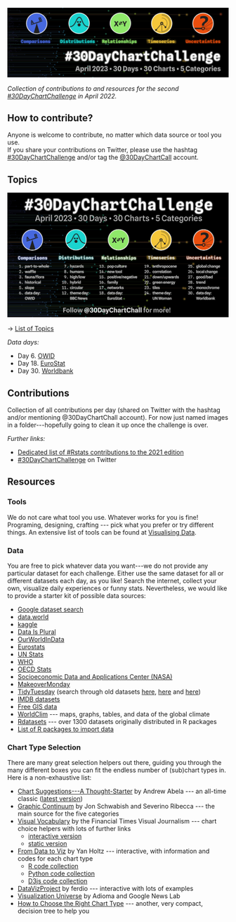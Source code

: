 ![](img/banner.png)

<p align="center">

<em>Collection of contributions to and resources for the second
<a href="https://twitter.com/30DayChartChall">#30DayChartChallenge</a>
in April 2022.</em>

</p>

## How to contribute?

Anyone is welcome to contribute, no matter which data source or tool you
use.\
If you share your contributions on Twitter, please use the hashtag
[#30DayChartChallenge](https://twitter.com/search?q=%2330DayChartChallenge)
and/or tag the [\@30DayChartCall](https://twitter.com/30DayChartChall)
account.

## Topics

![](img/prompts.png)

→ [List of
Topics](list_prompts.md)

*Data days:*

* Day 6.  [OWID](https://ourworldindata.org/)
* Day 18. [EuroStat](https://t.co/Ql8DIMRnAH)
* Day 30. [Worldbank](https://t.co/ml9rIhQk3I)

## Contributions

Collection of all contributions per day (shared on Twitter with the
hashtag and/or mentioning @30DayChartChall account). For now just named
images in a folder---hopefully going to clean it up once the challenge
is over.


*Further links:*

-   [Dedicated list of #Rstats
    contributions to the 2021 edition](https://github.com/dominicroye/rstats-chart-challenge-2021)
-   [#30DayChartChallenge](https://twitter.com/search?q=%2330DayChartChallenge)
    on Twitter

## Resources

### Tools

We do not care what tool you use. Whatever works for you is fine!
Programing, designing, crafting --- pick what you prefer or try
different things. An extensive list of tools can be found at
[Visualising Data](https://www.visualisingdata.com/resources/).

### Data

You are free to pick whatever data you want---we do not provide any
particular dataset for each challenge. Either use the same dataset for
all or different datasets each day, as you like! Search the internet,
collect your own, visualize daily experiences or funny stats.
Nevertheless, we would like to provide a starter kit of possible data
sources:

-   [Google dataset search](https://datasetsearch.research.google.com/)
-   [data.world](https://data.world/)
-   [kaggle](https://www.kaggle.com/datasets)
-   [Data Is
    Plural](https://docs.google.com/spreadsheets/d/1wZhPLMCHKJvwOkP4juclhjFgqIY8fQFMemwKL2c64vk/edit#gid=0)
-   [OurWorldInData](https://ourworldindata.org/)
-   [Eurostats](https://ec.europa.eu/eurostat)
-   [UN Stats](https://unstats.un.org/home/)
-   [WHO](https://www.who.int/data/collections)
-   [OECD Stats](https://stats.oecd.org/)
-   [Socioeconomic Data and Applications Center
    (NASA)](https://sedac.ciesin.columbia.edu/)
-   [MakeoverMonday](https://www.makeovermonday.co.uk/data/)
-   [TidyTuesday](https://github.com/rfordatascience/tidytuesday/tree/master/data/2021)
    (search through old datasets
    [here](https://github.com/rfordatascience/tidytuesday/tree/master/data/2018),
    [here](https://github.com/rfordatascience/tidytuesday/tree/master/data/2019)
    and
    [here](https://github.com/rfordatascience/tidytuesday/tree/master/data/2020))
-   [IMDB datasets](https://www.imdb.com/interfaces/)
-   [Free GIS data](http://freegisdata.rtwilson.com/)
-   [WorldClim](https://worldclim.org/) --- maps, graphs, tables, and
    data of the global climate
-   [Rdatasets](https://vincentarelbundock.github.io/Rdatasets/datasets.html)
    --- over 1300 datasets originally distributed in R packages
-   [List of R packages to import
    data](https://www.computerworld.com/article/3109890/these-r-packages-import-sports-weather-stock-data-and-more.html)

### Chart Type Selection

There are many great selection helpers out there, guiding you through
the many different boxes you can fit the endless number of (sub)chart
types in. Here is a non-exhaustive list:

-   [Chart Suggestions---A
    Thought-Starter](http://extremepresentation.com/wp-content/uploads/choosing-a-good-chart-09-1.pdf)
    by Andrew Abela --- an all-time classic ([latest
    version](https://extremepresentation.typepad.com/files/chart-chooser-2020.pdf))
-   [Graphic
    Continuum](https://policyviz.com/2014/09/09/graphic-continuum/) by
    Jon Schwabish and Severino Ribecca --- the main source for the five
    categories
-   [Visual
    Vocabulary](https://github.com/ft-interactive/chart-doctor/tree/master/visual-vocabulary)
    by the Financial Times Visual Journalism --- chart choice helpers
    with lots of further links
    -   [interactive version](https://www.ft.com/chart-doctor)
    -   [static
        version](https://raw.githubusercontent.com/ft-interactive/chart-doctor/master/visual-vocabulary/poster.png)
-   [From Data to Viz](https://www.data-to-viz.com/) by Yan Holtz ---
    interactive, with information and codes for each chart type
    -   [R code collection](https://www.r-graph-gallery.com/)
    -   [Python code collection](https://www.python-graph-gallery.com/)
    -   [D3js code collection](https://www.d3-graph-gallery.com/)
-   [DataVizProject](https://datavizproject.com/) by ferdio ---
    interactive with lots of examples
-   [Visualization Universe](http://visualizationuniverse.com/) by
    Adioma and Google News Lab
-   [How to Choose the Right Chart
    Type](https://activewizards.com/blog/how-to-choose-the-right-chart-type-infographic/)
    --- another, very compact, decision tree to help you
